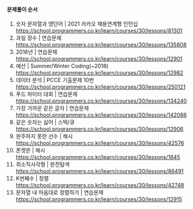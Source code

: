 #### 문제풀이 순서

1. 숫자 문자열과 영단어 | 2021 카카오 채용연계형 인턴십
https://school.programmers.co.kr/learn/courses/30/lessons/81301
2. 과일 장수 | 연습문제 
https://school.programmers.co.kr/learn/courses/30/lessons/135808
3. 2016년 | 연습문제
https://school.programmers.co.kr/learn/courses/30/lessons/12901
4. 예산 | Summer/Winter Coding(~2018)
https://school.programmers.co.kr/learn/courses/30/lessons/12982
5. 데이터 분석 | PCCE 기출문제 10번
https://school.programmers.co.kr/learn/courses/30/lessons/250121
6. 푸드 파이터 대회 | 연습문제
https://school.programmers.co.kr/learn/courses/30/lessons/134240
7. 가장 가까운 같은 글자 | 연습문제
https://school.programmers.co.kr/learn/courses/30/lessons/142086
8. 같은 숫자는 싫어 | 스택/큐
https://school.programmers.co.kr/learn/courses/30/lessons/12906
9. 완주하지 못한 선수 | 해시
https://school.programmers.co.kr/learn/courses/30/lessons/42576
10. 폰켓몬 | 해시
https://school.programmers.co.kr/learn/courses/30/lessons/1845
11. 최소직사각형 | 완전탐색
https://school.programmers.co.kr/learn/courses/30/lessons/86491
12. K번째수 | 정렬
https://school.programmers.co.kr/learn/courses/30/lessons/42748
13. 문자열 내 마음대로 정렬하기 | 연습문제
https://school.programmers.co.kr/learn/courses/30/lessons/12915
